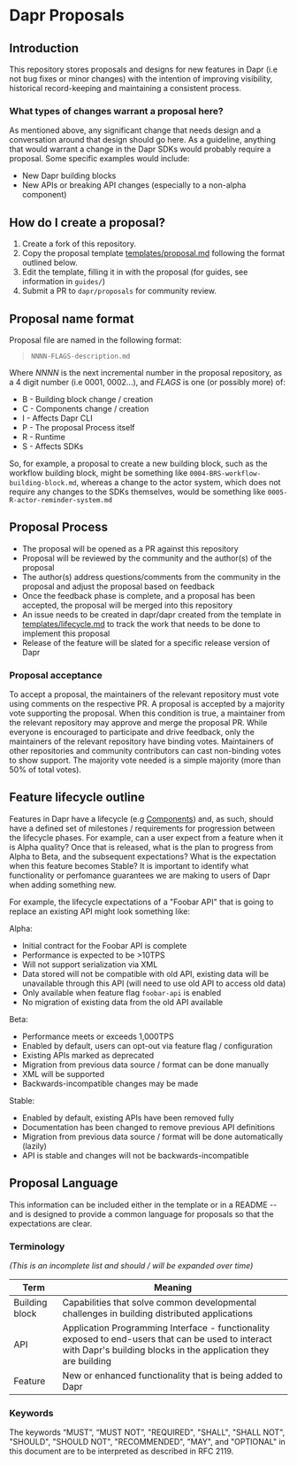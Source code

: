 # Dapr Proposals

## Introduction

This repository stores proposals and designs for new features in Dapr (i.e not bug fixes or minor changes) with the intention of improving visibility, historical record-keeping and maintaining a consistent process.

### What types of changes warrant a proposal here?

As mentioned above, any significant change that needs design and a conversation around that design should go here. As a guideline, anything that would warrant a change in the Dapr SDKs would probably require a proposal. Some specific examples would include:

* New Dapr building blocks
* New APIs or breaking API changes (especially to a non-alpha component)

## How do I create a proposal?

1. Create a fork of this repository.
2. Copy the proposal template [templates/proposal.md](templates/proposal.md) following the format outlined below.
3. Edit the template, filling it in with the proposal (for guides, see information in `guides/`)
5. Submit a PR to `dapr/proposals` for community review.

## Proposal name format

Proposal file are named in the following format:

> `NNNN-FLAGS-description.md`

Where *NNNN* is the next incremental number in the proposal repository, as a 4 digit number (i.e 0001, 0002...), and *FLAGS* is one (or possibly more)  of:

* B - Building block change / creation
* C - Components change / creation
* I - Affects Dapr CLI
* P - The proposal Process itself
* R - Runtime
* S - Affects SDKs

So, for example, a proposal to create a new building block, such as the workflow building block, might be something like `0004-BRS-workflow-building-block.md`, whereas a change to the actor system, which does not require any changes to the SDKs themselves, would be something like `0005-R-actor-reminder-system.md`

## Proposal Process

* The proposal will be opened as a PR against this repository
* Proposal will be reviewed by the community and the author(s) of the proposal
* The author(s) address questions/comments from the community in the proposal and adjust the proposal based on feedback
* Once the feedback phase is complete, and a proposal has been accepted, the proposal will be merged into this repository
* An issue needs to be created in dapr/dapr created from the template in [templates/lifecycle.md](templates/lifecycle.md) to track the work that needs to be done to implement this proposal
* Release of the feature will be slated for a specific release version of Dapr

### Proposal acceptance

To accept a proposal, the maintainers of the relevant repository must vote using comments on the respective PR. A proposal is accepted by a majority vote supporting the proposal. When this condition is true, a maintainer from the relevant repository may approve and merge the proposal PR. While everyone is encouraged to participate and drive feedback, only the maintainers of the relevant repository have binding votes. Maintainers of other repositories and community contributors can cast non-binding votes to show support. The majority vote needed is a simple majority (more than 50% of total votes).

## Feature lifecycle outline

Features in Dapr have a lifecycle (e.g [Components](https://docs.dapr.io/operations/components/certification-lifecycle/)) and, as such, should have a defined set of milestones / requirements for progression between the lifecycle phases. For example, can a user expect from a feature when it is Alpha quality? Once that is released, what is the plan to progress from Alpha to Beta, and the subsequent expectations? What is the expectation when this feature becomes Stable? It is important to identify what functionality or perfomance guarantees we are making to users of Dapr when adding something new.

For example, the lifecycle expectations of a "Foobar API" that is going to replace an existing API might look something like:

Alpha:
 * Initial contract for the Foobar API is complete
 * Performance is expected to be >10TPS
 * Will not support serialization via XML
 * Data stored will not be compatible with old API, existing data will be unavailable through this API (will need to use old API to access old data)
 * Only available when feature flag `foobar-api` is enabled
 * No migration of existing data from the old API available

Beta:
 * Performance meets or exceeds 1,000TPS
 * Enabled by default, users can opt-out via feature flag / configuration
 * Existing APIs marked as deprecated
 * Migration from previous data source / format can be done manually
 * XML will be supported
 * Backwards-incompatible changes may be made


Stable:
 * Enabled by default, existing APIs have been removed fully
 * Documentation has been changed to remove previous API definitions
 * Migration from previous data source / format will be done automatically (lazily)
 * API is stable and changes will not be backwards-incompatible



## Proposal Language

This information can be included either in the template or in a README -- and is designed to provide a common language for proposals so that the expectations are clear.


### Terminology

_(This is an incomplete list and should / will be expanded over time)_

| Term	| Meaning                                                                                                                                                     |
|------|-------------------------------------------------------------------------------------------------------------------------------------------------------------|
| Building block	| Capabilities that solve common developmental challenges in building distributed applications                                                                |
| API	| Application Programming Interface - functionality exposed to end-users that can be used to interact with Dapr's building blocks in the application they are building  |
| Feature |	New or enhanced functionality that is being added to Dapr |

### Keywords

The keywords “MUST”, “MUST NOT”, "REQUIRED", "SHALL", "SHALL NOT", "SHOULD", "SHOULD NOT", "RECOMMENDED", "MAY",
and "OPTIONAL" in this document are to be interpreted as described in RFC 2119.

